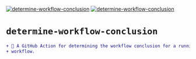 <!-- markdownlint-disable MD041 MD010 -->
[![determine-workflow-conclusion](https://github.com/jmpa-io/determine-workflow-conclusion/actions/workflows/cicd.yml/badge.svg)](https://github.com/jmpa-io/determine-workflow-conclusion/actions/workflows/cicd.yml)
[![determine-workflow-conclusion](https://github.com/jmpa-io/determine-workflow-conclusion/actions/workflows/README.yml/badge.svg)](https://github.com/jmpa-io/determine-workflow-conclusion/actions/workflows/README.yml)

# `determine-workflow-conclusion`

```diff
+ 🐋 A GitHub Action for determining the workflow conclusion for a running
+ workflow.
```
